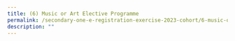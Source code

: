 ```yaml
---
title: (6) Music or Art Elective Programme
permalink: /secondary-one-e-registration-exercise-2023-cohort/6-music-or-art-elective-programme/
description: ""
---
```

